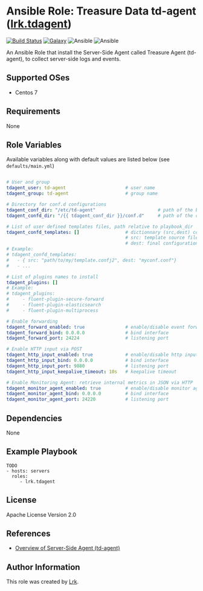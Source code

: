 Ansible Role: Treasure Data td-agent ([lrk.tdagent](https://galaxy.ansible.com/lrk/td-agent/))
=========
[![Build Status](https://travis-ci.org/lrk/ansible-role-tdagent.svg?branch=master)](https://travis-ci.org/lrk/ansible-role-tdagent)
[![Galaxy](https://img.shields.io/badge/galaxy-lrk.td--agent-blue.svg)](https://galaxy.ansible.com/lrk/td-agent)
![Ansible](https://img.shields.io/ansible/role/d/20339.svg)
![Ansible](https://img.shields.io/badge/dynamic/json.svg?label=min_ansible_version&url=https%3A%2F%2Fgalaxy.ansible.com%2Fapi%2Fv1%2Froles%2F20339%2F&query=$.min_ansible_version)

An Ansible Role that install the Server-Side Agent called Treasure Agent (td-agent), to collect server-side logs and events.

Supported OSes
--------------
- Centos 7

Requirements
------------

None

Role Variables
--------------

Available variables along with default values are listed below (see `defaults/main.yml`)
```yml

# User and group
tdagent_user: td-agent                      # user name
tdagent_group: td-agent                     # group name

# Directory for conf.d configurations
tdagent_conf_dir: "/etc/td-agent"                       # path of the base td-agent configuration directory
tdagent_confd_dir: "/{{ tdagent_conf_dir }}/conf.d"     # path of the conf.d directory

# List of user defined templates files, path relative to playbook_dir
tdagent_confd_templates: []                 # dictionnary (src,dest) containing templates for user defined configuration to place into tdagent_confd_dir
                                            # src: template source file, path relative to playbook_dir
                                            # dest: final configuration file name, MUST BE .conf
# Example:
# tdagent_confd_templates:
#   - { src: "path/to/my/template.confj2", dest: "myconf.conf"}
#   - ...

# List of plugins names to install
tdagent_plugins: []
# Example:
# tdagent_plugins:
#     - fluent-plugin-secure-forward
#     - fluent-plugin-elasticsearch
#     - fluent-plugin-multiprocess

# Enable forwarding
tdagent_forward_enabled: true               # enable/disable event forwarding configuration  
tdagent_forward_bind: 0.0.0.0               # bind interface       
tdagent_forward_port: 24224                 # listening port   

# Enable HTTP input via POST
tdagent_http_input_enabled: true            # enable/disable http input configuration
tdagent_http_input_bind: 0.0.0.0            # bind interface       
tdagent_http_input_port: 9880               # listening port   
tdagent_http_input_keepalive_timeout: 10s   # keepalive timeout              

# Enable Monitoring Agent: retrieve internal metrics in JSON via HTTP
tdagent_monitor_agent_enabled: true         # enable/disable monitor agent configuration
tdagent_monitor_agent_bind: 0.0.0.0         # bind interface
tdagent_monitor_agent_port: 24220           # listening port

```

Dependencies
------------

None

Example Playbook
----------------

    TODO
    - hosts: servers
      roles:
         - lrk.tdagent

License
-------

Apache License Version 2.0

References
----------

- [Overview of Server-Side Agent (td-agent)](https://docs.treasuredata.com/articles/td-agent)

Author Information
------------------
This role was created by [Lrk](https://github.com/lrk).

